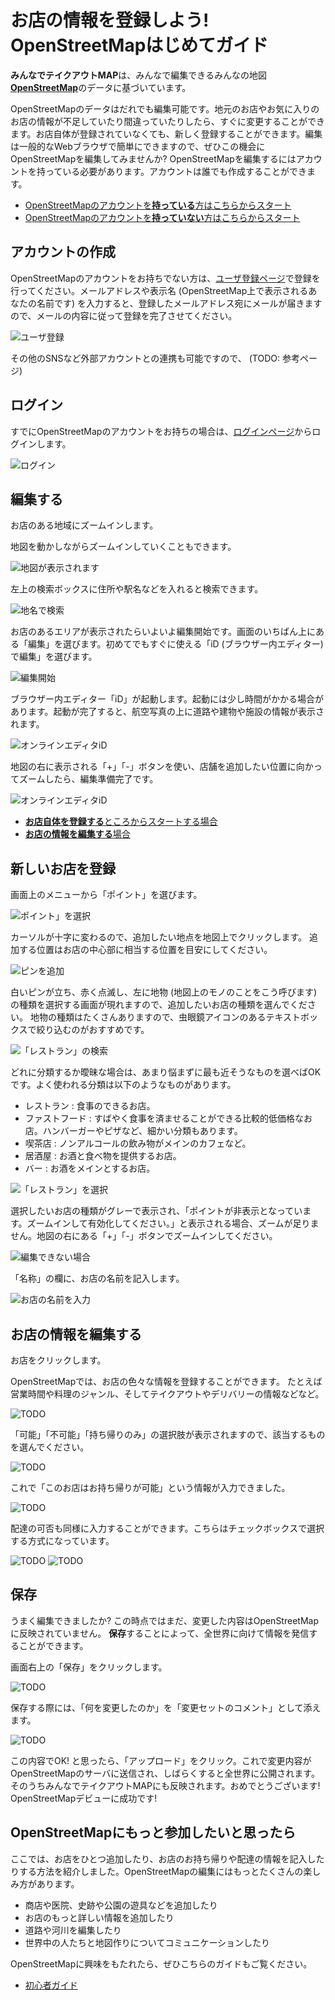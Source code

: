 お店の情報を登録しよう! OpenStreetMapはじめてガイド
======

**みんなでテイクアウトMAP**は、みんなで編集できるみんなの地図[**OpenStreetMap**](https://www.openstreetmap.org/)のデータに基づいています。

OpenStreetMapのデータはだれでも編集可能です。地元のお店やお気に入りのお店の情報が不足していたり間違っていたりしたら、すぐに変更することができます。お店自体が登録されていなくても、新しく登録することができます。編集は一般的なWebブラウザで簡単にできますので、ぜひこの機会にOpenStreetMapを編集してみませんか?
OpenStreetMapを編集するにはアカウントを持っている必要があります。アカウントは誰でも作成することができます。


* [OpenStreetMapのアカウントを**持っている**方はこちらからスタート](#login)
* [OpenStreetMapのアカウントを**持っていない**方はこちらからスタート](#register)

アカウントの作成<a name="register"></a>
------
OpenStreetMapのアカウントをお持ちでない方は、[ユーザ登録ページ](https://www.openstreetmap.org/user/)で登録を行ってください。メールアドレスや表示名 (OpenStreetMap上で表示されるあなたの名前です) を入力すると、登録したメールアドレス宛にメールが届きますので、メールの内容に従って登録を完了させてください。

<img src="img/register.png" style="max-width:320px;max-height:320px" alt="ユーザ登録"/>

その他のSNSなど外部アカウントとの連携も可能ですので、 (TODO: 参考ページ)

ログイン<a name="login"></a>
------
すでにOpenStreetMapのアカウントをお持ちの場合は、[ログインページ](https://www.openstreetmap.org/login)からログインします。

<img src="img/login.png" style="max-width:320px;max-height:320px" alt="ログイン"/>

編集する
------
お店のある地域にズームインします。

地図を動かしながらズームインしていくこともできます。

<img src="img/map_japan.png" style="max-width:320px;max-height:320px" alt="地図が表示されます"/>

左上の検索ボックスに住所や駅名などを入れると検索できます。

<img src="img/map_search.png" style="max-width:320px;max-height:320px" alt="地名で検索"/>

お店のあるエリアが表示されたらいよいよ編集開始です。画面のいちばん上にある「編集」を選びます。初めてでもすぐに使える「iD (ブラウザー内エディター) で編集」を選びます。


<img src="img/select_editor.png" style="max-width:320px;max-height:320px" alt="編集開始"/>

ブラウザー内エディター「iD」が起動します。起動には少し時間がかかる場合があります。起動が完了すると、航空写真の上に道路や建物や施設の情報が表示されます。

<img src="img/id.png" style="max-width:320px;max-height:320px" alt="オンラインエディタiD"/>

地図の右に表示される「+」「-」ボタンを使い、店舗を追加したい位置に向かってズームしたら、編集準備完了です。

<img src="img/zoom.png" style="max-width:320px;max-height:320px" alt="オンラインエディタiD"/>

* [**お店自体を登録する**ところからスタートする場合](#add)
* [**お店の情報を編集する**場合](#edit)

新しいお店を登録<a name="add"></a>
------
画面上のメニューから「ポイント」を選びます。

<img src="img/add_point.png" style="max-width:320px;max-height:320px" alt="ポイント」を選択"/>

カーソルが十字に変わるので、追加したい地点を地図上でクリックします。
追加する位置はお店の中心部に相当する位置を目安にしてください。

<img src="img/add_pin.png" style="max-width:320px;max-height:320px" alt="ピンを追加"/>

白いピンが立ち、赤く点滅し、左に地物 (地図上のモノのことをこう呼びます) の種類を選択する画面が現れますので、追加したいお店の種類を選んでください。
地物の種類はたくさんありますので、虫眼鏡アイコンのあるテキストボックスで絞り込むのがおすすめです。

<img src="img/search_type.png" style="max-width:320px;max-height:320px" alt="「レストラン」の検索"/>

どれに分類するか曖昧な場合は、あまり悩まずに最も近そうなものを選べばOKです。よく使われる分類は以下のようなものがあります。

* レストラン : 食事のできるお店。
* ファストフード : すばやく食事を済ませることができる比較的低価格なお店。ハンバーガーやピザなど、細かい分類もあります。
* 喫茶店 : ノンアルコールの飲み物がメインのカフェなど。
* 居酒屋 : お酒と食べ物を提供するお店。
* バー : お酒をメインとするお店。

<img src="img/add_restaurant.png" style="max-width:320px;max-height:320px" alt="「レストラン」を選択"/>

選択したいお店の種類がグレーで表示され、「ポイントが非表示となっています。ズームインして有効化してください。」と表示される場合、ズームが足りません。地図の右にある「+」「-」ボタンでズームインしてください。

<img src="img/restaurant_unavailable.png" style="max-width:320px;max-height:320px" alt="編集できない場合"/>

「名称」の欄に、お店の名前を記入します。

<img src="img/input_name.png" style="max-width:320px;max-height:320px" alt="お店の名前を入力"/>

お店の情報を編集する<a name="edit"></a>
------
お店をクリックします。

OpenStreetMapでは、お店の色々な情報を登録することができます。
たとえば営業時間や料理のジャンル、そしてテイクアウトやデリバリーの情報などなど。

<img src="img/add_tag.png" style="max-width:320px;max-height:320px" alt="TODO"/>

「可能」「不可能」「持ち帰りのみ」の選択肢が表示されますので、該当するものを選んでください。

<img src="img/input_takeaway_value.png" style="max-width:320px;max-height:320px" alt="TODO"/>

これで「このお店はお持ち帰りが可能」という情報が入力できました。

<img src="img/input_takeaway_value_done.png" style="max-width:320px;max-height:320px" alt="TODO"/>

配達の可否も同様に入力することができます。こちらはチェックボックスで選択する方式になっています。

<img src="img/input_delivery_value.png" style="max-width:320px;max-height:320px" alt="TODO"/>

<img src="img/input_delivery_value_done.png" style="max-width:320px;max-height:320px" alt="TODO"/>

保存
------
うまく編集できましたか? この時点ではまだ、変更した内容はOpenStreetMapに反映されていません。
**保存**することによって、全世界に向けて情報を発信することができます。

画面右上の「保存」をクリックします。

<img src="img/commit.png" style="max-width:320px;max-height:320px" alt="TODO"/>

保存する際には、「何を変更したのか」を「変更セットのコメント」として添えます。

<img src="img/commit_message.png" style="max-width:320px;max-height:320px" alt="TODO"/>

この内容でOK! と思ったら、「アップロード」をクリック。これで変更内容がOpenStreetMapのサーバに送信され、しばらくすると全世界に公開されます。そのうちみんなでテイクアウトMAPにも反映されます。おめでとうございます! OpenStreetMapデビューに成功です!

OpenStreetMapにもっと参加したいと思ったら
------
ここでは、お店をひとつ追加したり、お店のお持ち帰りや配達の情報を記入したりする方法を紹介しました。OpenStreetMapの編集にはもっとたくさんの楽しみ方があります。

* 商店や医院、史跡や公園の遊具などを追加したり
* お店のもっと詳しい情報を追加したり
* 道路や河川を編集したり
* 世界中の人たちと地図作りについてコミュニケーションしたり

OpenStreetMapに興味をもたれたら、ぜひこちらのガイドもご覧ください。

* [初心者ガイド](https://wiki.openstreetmap.org/wiki/JA:%E5%88%9D%E5%BF%83%E8%80%85%E3%82%AC%E3%82%A4%E3%83%89)


